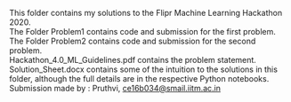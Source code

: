 This folder contains my solutions to the Flipr Machine Learning Hackathon 2020.<br>
The Folder Problem1 contains code and submission for the first problem.<br>
The Folder Problem2 contains code and submission for the second problem.<br>
Hackathon_4.0_ML_Guidelines.pdf contains the problem statement.<br>
Solution_Sheet.docx contains some of the intuition to the solutions in this folder, although the full details are in the respective Python notebooks.<br>
Submission made by : Pruthvi, ce16b034@smail.iitm.ac.in<br>
